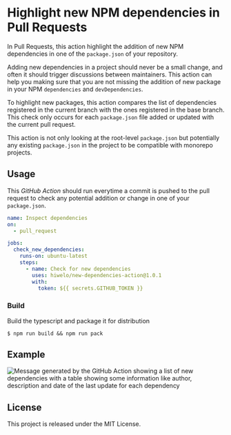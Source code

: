 # Highlight new NPM dependencies in Pull Requests

In Pull Requests, this action highlight the addition of new NPM dependencies in
one of the `package.json` of your repository.

Adding new dependencies in a project should never be a small change, and often
it should trigger discussions between maintainers. This action can help you
making sure that you are not missing the addition of new package in your NPM
`dependencies` and `devDependencies`.

To highlight new packages, this action compares the list of dependencies 
registered in the current branch with the ones registered in the base branch.
This check only occurs for each `package.json` file added or updated with the
current pull request.

This action is not only looking at the root-level `package.json` but potentially
any existing `package.json` in the project to be compatible with monorepo 
projects.

## Usage

This _GitHub Action_ should run everytime a commit is pushed to the pull request
to check any potential addition or change in one of your `package.json`.

```yml
name: Inspect dependencies
on:
  - pull_request

jobs:
  check_new_dependencies:
    runs-on: ubuntu-latest
    steps:
      - name: Check for new dependencies
        uses: hiwelo/new-dependencies-action@1.0.1
        with:
          token: ${{ secrets.GITHUB_TOKEN }}

```

### Build

Build the typescript and package it for distribution

```
$ npm run build && npm run pack
```

## Example

![Message generated by the GitHub Action showing a list of new dependencies with a table showing some information like author, description and date of the last update for each dependency](https://raw.githubusercontent.com/hiwelo/new-dependencies-action/stable/docs/images/message.png)

## License

This project is released under the MIT License.
